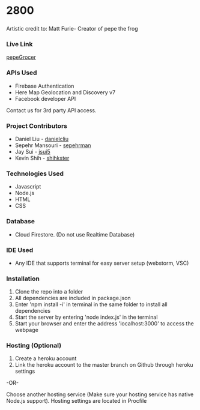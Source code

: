# 2800


###
Artistic credit to: Matt Furie- Creator of pepe the frog


### Live Link

[pepeGrocer]( https://pepegrocer.herokuapp.com)



### APIs Used
* Firebase Authentication
* Here Map Geolocation and Discovery v7
* Facebook developer API

Contact us for 3rd party API access. 


### Project Contributors
* Daniel Liu - [danielcliu](https://github.com/danielscliu)
* Sepehr Mansouri - [sepehrman](https://github.com/sepehrman)
* Jay Sui - [jsui5]( https://github.com/jsui5)
* Kevin Shih - [shihkster](https://github.com/shihkster1015)

### Technologies Used
* Javascript
* Node.js
* HTML
* CSS

### Database
* Cloud Firestore. (Do not use Realtime Database)

### IDE Used
* Any IDE that supports terminal for easy server setup (webstorm, VSC)


### Installation
1. Clone the repo into a folder
2. All dependencies are included in package.json 
3. Enter 'npm install -i' in terminal in the same folder to install all dependencies  
4. Start the server by entering 'node index.js' in the terminal
5. Start your browser and enter the address 'localhost:3000' to access the webpage

### Hosting (Optional)
1. Create a heroku account
2. Link the heroku account to the master branch on Github through heroku settings

-OR-

Choose another hosting service (Make sure your hosting service has native Node.js support). Hosting settings are located in Procfile

